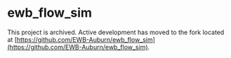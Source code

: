 # ewb_flow_sim

This project is archived. Active development has moved to the fork located at
[https://github.com/EWB-Auburn/ewb_flow_sim](https://github.com/EWB-Auburn/ewb_flow_sim).
